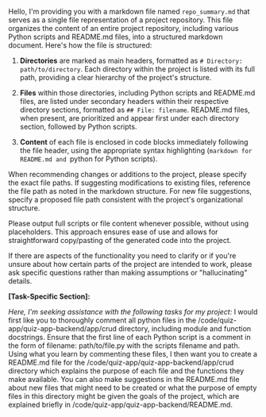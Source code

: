 Hello, I'm providing you with a markdown file named `repo_summary.md` that serves as a single file representation of a project repository. This file organizes the content of an entire project repository, including various Python scripts and README.md files, into a structured markdown document. Here's how the file is structured:

1. **Directories** are marked as main headers, formatted as `# Directory: path/to/directory`. Each directory within the project is listed with its full path, providing a clear hierarchy of the project's structure.

2. **Files** within those directories, including Python scripts and README.md files, are listed under secondary headers within their respective directory sections, formatted as `## File: filename`. README.md files, when present, are prioritized and appear first under each directory section, followed by Python scripts.

3. **Content** of each file is enclosed in code blocks immediately following the file header, using the appropriate syntax highlighting (```markdown for README.md and ```python for Python scripts).

When recommending changes or additions to the project, please specify the exact file paths. If suggesting modifications to existing files, reference the file path as noted in the markdown structure. For new file suggestions, specify a proposed file path consistent with the project's organizational structure.

Please output full scripts or file content whenever possible, without using placeholders. This approach ensures ease of use and allows for straightforward copy/pasting of the generated code into the project.

If there are aspects of the functionality you need to clarify or if you're unsure about how certain parts of the project are intended to work, please ask specific questions rather than making assumptions or "hallucinating" details.

**[Task-Specific Section]:**

*Here, I'm seeking assistance with the following tasks for my project:*
I would first like you to thoroughly comment all python files in the /code/quiz-app/quiz-app-backend/app/crud directory, including module and function docstrings.
Ensure that the first line of each Python script is a comment in the form of filename: path/to/file.py with the scripts filename and path.
Using what you learn by commenting these files, I then want you to create a README.md file for the /code/quiz-app/quiz-app-backend/app/crud directory which explains the purpose of each file and the functions they make available.
You can also make suggestions in the README.md file about new files that might need to be created or what the purpose of empty files in this directory might be given the goals of the project, which are explained briefly in /code/quiz-app/quiz-app-backend/README.md.